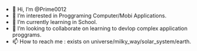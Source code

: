 - 👋 Hi, I’m @Prime0012
- 👀 I’m interested in Proggraming Computer/Mobi Applications.
- 🌱 I’m currently learning in School.
- 💞️ I’m looking to collaborate on learning to devlop complex application proggrams.
- 📫 How to reach me : exists on universe/milky_way/solar_system/earth.

<!---
Prime0012/Prime0012 is a ✨ special ✨ repository because its `README.md` (this file) appears on your GitHub profile.
You can click the Preview link to take a look at your changes.
--->
